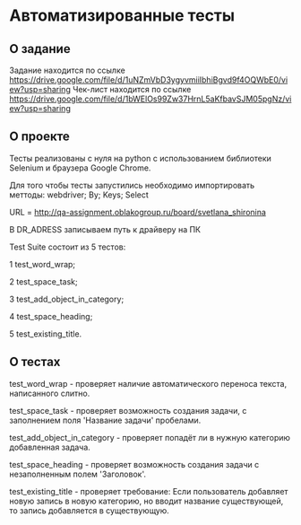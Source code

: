 # Автоматизированные тесты 
## О задание 
Задание находится по ссылке https://drive.google.com/file/d/1uNZmVbD3ygyvmiiIbhiBgvd9f4OQWbE0/view?usp=sharing
Чек-лист находится по ссылке https://drive.google.com/file/d/1bWElOs99Zw37HrnL5aKfbavSJM05pgNz/view?usp=sharing
## О проекте 
Тесты реализованы с нуля на python с использованием библиотеки Selenium и браузера Google Chrome.

Для того чтобы тесты запустились необходимо импортировать меттоды:
webdriver; By; Keys; Select

URL = http://qa-assignment.oblakogroup.ru/board/svetlana_shironina


В DR_ADRESS записываем путь к драйверу на ПК

Test Suite состоит из 5 тестов:


1 test_word_wrap;


2 test_space_task;


3 test_add_object_in_category;


4 test_space_heading;


5 test_existing_title.

## О тестах
test_word_wrap - проверяет наличие автоматического переноса текста, написанного слитно.


test_space_task - проверяет возможность создания задачи, с заполнением поля 'Название задачи' пробелами.


test_add_object_in_category - проверяет попадёт ли в нужную категорию добавленная задача.


test_space_heading - проверяет возможность создания задачи с незаполненным полем 'Заголовок'.


test_existing_title - проверяет требование: Если пользователь добавляет новую запись в новую 
категорию, но вводит название существующей, то запись добавляется в существующую.
    
  
